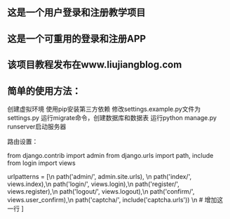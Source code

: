 ## 这是一个用户登录和注册教学项目
## 这是一个可重用的登录和注册APP
## 该项目教程发布在www.liujiangblog.com

## 简单的使用方法：


创建虚拟环境
使用pip安装第三方依赖
修改settings.example.py文件为settings.py
运行migrate命令，创建数据库和数据表
运行python manage.py runserver启动服务器


路由设置：


from django.contrib import admin
from django.urls import path, include
from login import views

urlpatterns = [\n
    path('admin/', admin.site.urls), \n
    path('index/', views.index),\n
    path('login/', views.login),\n
    path('register/', views.register),\n
    path('logout/', views.logout),\n
    path('confirm/', views.user_confirm),\n
    path('captcha/', include('captcha.urls'))  \n # 增加这一行
]
